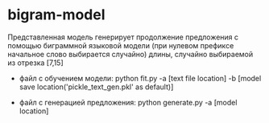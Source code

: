 # bigram-model

Представленная модель генерирует продолжение предложения с помощью биграммной языковой модели (при нулевом префиксе начальное слово выбирается случайно) длины, случайно выбираемой из отрезка [7,15]

- файл с обучением модели: 
python fit.py -a [text file location] -b [model save location('pickle_text_gen.pkl' as default)]

- файл с генерацией предложения: 
python generate.py -a [model location]
